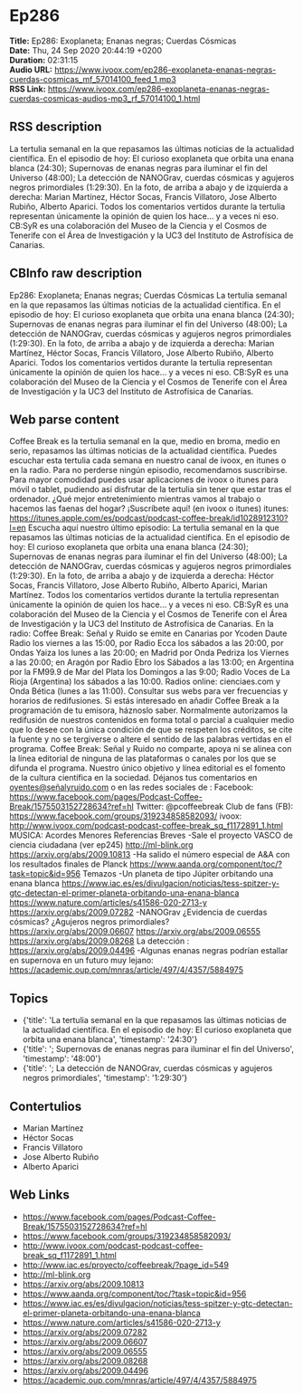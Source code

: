 # Ep286  
**Title:** Ep286: Exoplaneta; Enanas negras; Cuerdas Cósmicas  
**Date:** Thu, 24 Sep 2020 20:44:19 +0200  
**Duration:** 02:31:15  
**Audio URL:** https://www.ivoox.com/ep286-exoplaneta-enanas-negras-cuerdas-cosmicas_mf_57014100_feed_1.mp3  
**RSS Link:** https://www.ivoox.com/ep286-exoplaneta-enanas-negras-cuerdas-cosmicas-audios-mp3_rf_57014100_1.html  

## RSS description
La tertulia semanal en la que repasamos las últimas noticias de la actualidad científica. En el episodio de hoy: El curioso exoplaneta que orbita una enana blanca (24:30); Supernovas de enanas negras para iluminar el fin del Universo (48:00); La detección de NANOGrav, cuerdas cósmicas y agujeros negros primordiales (1:29:30). En la foto, de arriba a abajo y de izquierda a derecha: Marian Martínez, Héctor Socas, Francis Villatoro, Jose Alberto Rubiño, Alberto Aparici. Todos los comentarios vertidos durante la tertulia representan únicamente la opinión de quien los hace... y a veces ni eso. CB:SyR es una colaboración del Museo de la Ciencia y el Cosmos de Tenerife con el Área de Investigación y la UC3 del Instituto de Astrofísica de Canarias.

## CBInfo raw description
Ep286: Exoplaneta; Enanas negras; Cuerdas Cósmicas
La tertulia semanal en la que repasamos las últimas noticias de la actualidad científica. En el episodio de hoy: El curioso exoplaneta que orbita una enana blanca (24:30); Supernovas de enanas negras para iluminar el fin del Universo (48:00); La detección de NANOGrav, cuerdas cósmicas y agujeros negros primordiales (1:29:30). En la foto, de arriba a abajo y de izquierda a derecha: Marian Martínez, Héctor Socas, Francis Villatoro, Jose Alberto Rubiño, Alberto Aparici. Todos los comentarios vertidos durante la tertulia representan únicamente la opinión de quien los hace... y a veces ni eso. CB:SyR es una colaboración del Museo de la Ciencia y el Cosmos de Tenerife con el Área de Investigación y la UC3 del Instituto de Astrofísica de Canarias.


## Web parse content
Coffee Break es la tertulia semanal en la que, medio en broma, medio en serio, repasamos las últimas noticias de la actualidad científica. Puedes escuchar esta tertulia cada semana en nuestro canal de ivoox, en itunes o en la radio. Para no perderse ningún episodio, recomendamos suscribirse. Para mayor comodidad puedes usar aplicaciones de ivoox o itunes para móvil o tablet, pudiendo así disfrutar de la tertulia sin tener que estar tras el ordenador. ¿Qué mejor entretenimiento mientras vamos al trabajo o hacemos las faenas del hogar? ¡Suscríbete aquí! (en ivoox o itunes) itunes: https://itunes.apple.com/es/podcast/podcast-coffee-break/id1028912310?l=en Escucha aquí nuestro último episodio: La tertulia semanal en la que repasamos las últimas noticias de la actualidad científica. En el episodio de hoy: El curioso exoplaneta que orbita una enana blanca (24:30); Supernovas de enanas negras para iluminar el fin del Universo (48:00); La detección de NANOGrav, cuerdas cósmicas y agujeros negros primordiales (1:29:30). En la foto, de arriba a abajo y de izquierda a derecha: Héctor Socas, Francis Villatoro, Jose Alberto Rubiño, Alberto Aparici, Marian Martínez. Todos los comentarios vertidos durante la tertulia representan únicamente la opinión de quien los hace… y a veces ni eso. CB:SyR es una colaboración del Museo de la Ciencia y el Cosmos de Tenerife con el Área de Investigación y la UC3 del Instituto de Astrofísica de Canarias. En la radio: Coffee Break: Señal y Ruido se emite en Canarias por Ycoden Daute Radio los viernes a las 15:00, por Radio Ecca los sábados a las 20:00, por Ondas Yaiza los lunes a las 20:00; en Madrid por Onda Pedriza los Viernes a las 20:00; en Aragón por Radio Ebro los Sábados a las 13:00; en Argentina por la FM99.9 de Mar del Plata los Domingos a las 9:00; Radio Voces de La Rioja (Argentina) los sábados a las 10:00. Radios online: cienciaes.com y Onda Bética (lunes a las 11:00). Consultar sus webs para ver frecuencias y horarios de redifusiones. Si estás interesado en añadir Coffee Break a la programación de tu emisora, háznoslo saber. Normalmente autorizamos la redifusión de nuestros contenidos en forma total o parcial a cualquier medio que lo desee con la única condición de que se respeten los créditos, se cite la fuente y no se tergiverse o altere el sentido de las palabras vertidas en el programa. Coffee Break: Señal y Ruido no comparte, apoya ni se alinea con la línea editorial de ninguna de las plataformas o canales por los que se difunda el programa. Nuestro único objetivo y línea editorial es el fomento de la cultura científica en la sociedad. Déjanos tus comentarios en oyentes@señalyruido.com o en las redes sociales de : Facebook: https://www.facebook.com/pages/Podcast-Coffee-Break/1575503152728634?ref=hl Twitter: @pcoffeebreak Club de fans (FB): https://www.facebook.com/groups/319234858582093/ ivoox: http://www.ivoox.com/podcast-podcast-coffee-break_sq_f1172891_1.html MÚSICA: Acordes Menores Referencias Breves -Sale el proyecto VASCO de ciencia ciudadana (ver ep245) http://ml-blink.org https://arxiv.org/abs/2009.10813 -Ha salido el número especial de A&A con los resultados finales de Planck https://www.aanda.org/component/toc/?task=topic&id=956 Temazos -Un planeta de tipo Júpiter orbitando una enana blanca https://www.iac.es/es/divulgacion/noticias/tess-spitzer-y-gtc-detectan-el-primer-planeta-orbitando-una-enana-blanca https://www.nature.com/articles/s41586-020-2713-y https://arxiv.org/abs/2009.07282 -NANOGrav ¿Evidencia de cuerdas cósmicas? ¿Agujeros negros primordiales? https://arxiv.org/abs/2009.06607 https://arxiv.org/abs/2009.06555 https://arxiv.org/abs/2009.08268 La detección : https://arxiv.org/abs/2009.04496 -Algunas enanas negras podrían estallar en supernova en un futuro muy lejano: https://academic.oup.com/mnras/article/497/4/4357/5884975

## Topics
- {'title': 'La tertulia semanal en la que repasamos las últimas noticias de la actualidad científica. En el episodio de hoy: El curioso exoplaneta que orbita una enana blanca', 'timestamp': '24:30'}
- {'title': '; Supernovas de enanas negras para iluminar el fin del Universo', 'timestamp': '48:00'}
- {'title': '; La detección de NANOGrav, cuerdas cósmicas y agujeros negros primordiales', 'timestamp': '1:29:30'}
## Contertulios
- Marian Martínez
- Héctor Socas
- Francis Villatoro
- Jose Alberto Rubiño
- Alberto Aparici
## Web Links
- https://www.facebook.com/pages/Podcast-Coffee-Break/1575503152728634?ref=hl
- https://www.facebook.com/groups/319234858582093/
- http://www.ivoox.com/podcast-podcast-coffee-break_sq_f1172891_1.html
- http://www.iac.es/proyecto/coffeebreak/?page_id=549
- http://ml-blink.org
- https://arxiv.org/abs/2009.10813
- https://www.aanda.org/component/toc/?task=topic&id=956
- https://www.iac.es/es/divulgacion/noticias/tess-spitzer-y-gtc-detectan-el-primer-planeta-orbitando-una-enana-blanca
- https://www.nature.com/articles/s41586-020-2713-y
- https://arxiv.org/abs/2009.07282
- https://arxiv.org/abs/2009.06607
- https://arxiv.org/abs/2009.06555
- https://arxiv.org/abs/2009.08268
- https://arxiv.org/abs/2009.04496
- https://academic.oup.com/mnras/article/497/4/4357/5884975